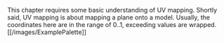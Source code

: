 This chapter requires some basic understanding of UV mapping. Shortly said, UV mapping is about mapping a plane onto a model. Usually, the coordinates here are in the range of 0..1, exceeding values are wrapped.
[[/images/ExamplePalette]]

